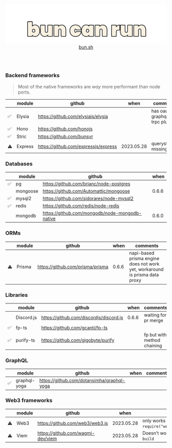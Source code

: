 <a href="https://bun.sh">
<p align="center">
  <img src="https://raw.githubusercontent.com/emastho/bun-can-run/main/bun.svg" alt="Bun logo" /><br/>
  bun.sh
</p>
</a>
<br /><br />

### Backend frameworks
> Most of the native frameworks are *way* more performant than node ports.

||module|github|when|comments|
|--|--|--|--|--|
|✅| Elysia | https://github.com/elysiajs/elysia | | has oauth2, graphql, trpc plugins
|✅|Hono|https://github.com/honojs|
|✅|Stric|https://github.com/bunsvr|
|⚠️|Express|https://github.com/expressjs/express|2023.05.28|querystrings missing|

### Databases
|| module |  github | when |
|--|--|--|--|
|✅| pg | https://github.com/brianc/node-postgres |
||mongoose|https://github.com/Automattic/mongoose| 0.6.6
|✅|mysql2|https://github.com/sidorares/node-mysql2|
|✅|redis|https://github.com/redis/node-redis|
||mongodb|https://github.com/mongodb/node-mongodb-native| 0.6.0

### ORMs
||module|github|when|comments|
|--|--|--|--|--|
|⚠️|Prisma|https://github.com/prisma/prisma|0.6.6|napi-based prisma engine does not work yet, workaround is prisma data proxy|

### Libraries
|| module |  github | when | comments |
|--|--|--|--|--|
|| Discord.js | https://github.com/discordjs/discord.js | 0.6.6 | waiting for pr merge |
|✅| fp-ts | https://github.com/gcanti/fp-ts |
|✅|purify-ts|https://github.com/gigobyte/purify||fp but with method chaining|

### GraphQL
||module|github|when|comments|
|--|--|--|--|--|
|✅|graphql-yoga|https://github.com/dotansimha/graphql-yoga|

### Web3 frameworks
|| module |  github | when | comments |
|--|--|--|--|--|
|⚠️| Web3 | https://github.com/web3/web3.js |2023.05.28| only works if required `const Web3 = require("web3/dist/web3.min.js");`
|⚠️| Viem | https://github.com/wagmi-dev/viem |2023.05.28| Doesn't work unless used with `bun build`
